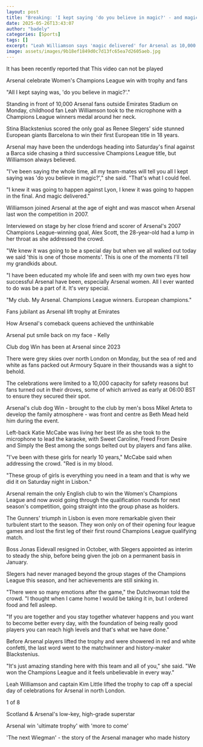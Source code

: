 ```yaml
---
layout: post
title: "Breaking: 'I kept saying 'do you believe in magic?' - and magic delivered'"
date: 2025-05-26T13:43:07
author: "badely"
categories: [Sports]
tags: []
excerpt: "Leah Williamson says 'magic delivered' for Arsenal as 10,000 fans join the squad in celebrating their Women's Champions League triumph."
image: assets/images/9b18ef1849d0c7d13fc65ea7d2605aeb.jpg
---
```


It has been recently reported that This video can not be played

Arsenal celebrate Women's Champions League win with trophy and fans

"All I kept saying was, 'do you believe in magic?'."

Standing in front of 10,000 Arsenal fans outside Emirates Stadium on Monday, childhood fan Leah Williamson took to the microphone with a Champions League winners medal around her neck.

Stina Blackstenius scored the only goal as Renee Slegers' side stunned European giants Barcelona to win their first European title in 18 years.

Arsenal may have been the underdogs heading into Saturday's final against a Barca side chasing a third successive Champions League title, but Williamson always believed.

"I've been saying the whole time, all my team-mates will tell you all I kept saying was 'do you believe in magic?'," she said. "That's what I could feel.

"I knew it was going to happen against Lyon, I knew it was going to happen in the final. And magic delivered."

Williamson joined Arsenal at the age of eight and was mascot when Arsenal last won the competition in 2007.

Interviewed on stage by her close friend and scorer of Arsenal's 2007 Champions League-winning goal, Alex Scott, the 28-year-old had a lump in her throat as she addressed the crowd.

"We knew it was going to be a special day but when we all walked out today we said 'this is one of those moments'. This is one of the moments I'll tell my grandkids about.

"I have been educated my whole life and seen with my own two eyes how successful Arsenal have been, especially Arsenal women. All I ever wanted to do was be a part of it. It's very special.

"My club. My Arsenal. Champions League winners. European champions."

Fans jubilant as Arsenal lift trophy at Emirates

How Arsenal's comeback queens achieved the unthinkable

Arsenal put smile back on my face - Kelly

Club dog Win has been at Arsenal since 2023

There were grey skies over north London on Monday, but the sea of red and white as fans packed out Armoury Square in their thousands was a sight to behold.

The celebrations were limited to a 10,000 capacity for safety reasons but fans turned out in their droves, some of which arrived as early at 06:00 BST to ensure they secured their spot.

Arsenal's club dog Win - brought to the club by men's boss Mikel Arteta to develop the family atmosphere - was front and centre as Beth Mead held him during the event.

Left-back Katie McCabe was living her best life as she took to the microphone to lead the karaoke, with Sweet Caroline, Freed From Desire and Simply the Best among the songs belted out by players and fans alike.

"I've been with these girls for nearly 10 years," McCabe said when addressing the crowd. "Red is in my blood.

"These group of girls is everything you need in a team and that is why we did it on Saturday night in Lisbon."

Arsenal remain the only English club to win the Women's Champions League and now avoid going through the qualification rounds for next season's competition, going straight into the group phase as holders.

The Gunners' triumph in Lisbon is even more remarkable given their turbulent start to the season. They won only on of their opening four league games and lost the first leg of their first round Champions League qualifying match.

Boss Jonas Eidevall resigned in October, with Slegers appointed as interim to steady the ship, before being given the job on a permanent basis in January.

Slegers had never managed beyond the group stages of the Champions League this season, and her achievements are still sinking in.

"There were so many emotions after the game," the Dutchwoman told the crowd. "I thought when I came home I would be taking it in, but I ordered food and fell asleep.

"If you are together and you stay together whatever happens and you want to become better every day, with the foundation of being really good players you can reach high levels and that's what we have done."

Before Arsenal players lifted the trophy and were showered in red and white confetti, the last word went to the matchwinner and history-maker Blackstenius.

"It's just amazing standing here with this team and all of you," she said. "We won the Champions League and it feels unbelievable in every way."

Leah Williamson and captain Kim Little lifted the trophy to cap off a special day of celebrations for Arsenal in north London.

1 of 8

Scotland & Arsenal's low-key, high-grade superstar

Arsenal win 'ultimate trophy' with 'more to come'

'The next Wiegman' - the story of the Arsenal manager who made history

